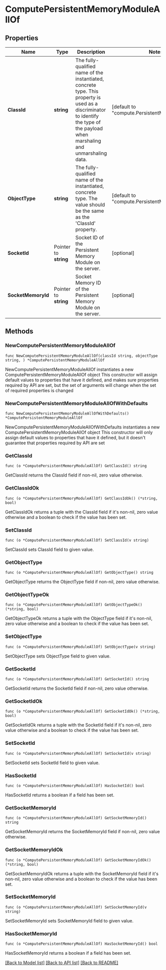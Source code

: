 # ComputePersistentMemoryModuleAllOf

## Properties

Name | Type | Description | Notes
------------ | ------------- | ------------- | -------------
**ClassId** | **string** | The fully-qualified name of the instantiated, concrete type. This property is used as a discriminator to identify the type of the payload when marshaling and unmarshaling data. | [default to "compute.PersistentMemoryModule"]
**ObjectType** | **string** | The fully-qualified name of the instantiated, concrete type. The value should be the same as the &#39;ClassId&#39; property. | [default to "compute.PersistentMemoryModule"]
**SocketId** | Pointer to **string** | Socket ID of the Persistent Memory Module on the server. | [optional] 
**SocketMemoryId** | Pointer to **string** | Socket Memory ID of the Persistent Memory Module on the server. | [optional] 

## Methods

### NewComputePersistentMemoryModuleAllOf

`func NewComputePersistentMemoryModuleAllOf(classId string, objectType string, ) *ComputePersistentMemoryModuleAllOf`

NewComputePersistentMemoryModuleAllOf instantiates a new ComputePersistentMemoryModuleAllOf object
This constructor will assign default values to properties that have it defined,
and makes sure properties required by API are set, but the set of arguments
will change when the set of required properties is changed

### NewComputePersistentMemoryModuleAllOfWithDefaults

`func NewComputePersistentMemoryModuleAllOfWithDefaults() *ComputePersistentMemoryModuleAllOf`

NewComputePersistentMemoryModuleAllOfWithDefaults instantiates a new ComputePersistentMemoryModuleAllOf object
This constructor will only assign default values to properties that have it defined,
but it doesn't guarantee that properties required by API are set

### GetClassId

`func (o *ComputePersistentMemoryModuleAllOf) GetClassId() string`

GetClassId returns the ClassId field if non-nil, zero value otherwise.

### GetClassIdOk

`func (o *ComputePersistentMemoryModuleAllOf) GetClassIdOk() (*string, bool)`

GetClassIdOk returns a tuple with the ClassId field if it's non-nil, zero value otherwise
and a boolean to check if the value has been set.

### SetClassId

`func (o *ComputePersistentMemoryModuleAllOf) SetClassId(v string)`

SetClassId sets ClassId field to given value.


### GetObjectType

`func (o *ComputePersistentMemoryModuleAllOf) GetObjectType() string`

GetObjectType returns the ObjectType field if non-nil, zero value otherwise.

### GetObjectTypeOk

`func (o *ComputePersistentMemoryModuleAllOf) GetObjectTypeOk() (*string, bool)`

GetObjectTypeOk returns a tuple with the ObjectType field if it's non-nil, zero value otherwise
and a boolean to check if the value has been set.

### SetObjectType

`func (o *ComputePersistentMemoryModuleAllOf) SetObjectType(v string)`

SetObjectType sets ObjectType field to given value.


### GetSocketId

`func (o *ComputePersistentMemoryModuleAllOf) GetSocketId() string`

GetSocketId returns the SocketId field if non-nil, zero value otherwise.

### GetSocketIdOk

`func (o *ComputePersistentMemoryModuleAllOf) GetSocketIdOk() (*string, bool)`

GetSocketIdOk returns a tuple with the SocketId field if it's non-nil, zero value otherwise
and a boolean to check if the value has been set.

### SetSocketId

`func (o *ComputePersistentMemoryModuleAllOf) SetSocketId(v string)`

SetSocketId sets SocketId field to given value.

### HasSocketId

`func (o *ComputePersistentMemoryModuleAllOf) HasSocketId() bool`

HasSocketId returns a boolean if a field has been set.

### GetSocketMemoryId

`func (o *ComputePersistentMemoryModuleAllOf) GetSocketMemoryId() string`

GetSocketMemoryId returns the SocketMemoryId field if non-nil, zero value otherwise.

### GetSocketMemoryIdOk

`func (o *ComputePersistentMemoryModuleAllOf) GetSocketMemoryIdOk() (*string, bool)`

GetSocketMemoryIdOk returns a tuple with the SocketMemoryId field if it's non-nil, zero value otherwise
and a boolean to check if the value has been set.

### SetSocketMemoryId

`func (o *ComputePersistentMemoryModuleAllOf) SetSocketMemoryId(v string)`

SetSocketMemoryId sets SocketMemoryId field to given value.

### HasSocketMemoryId

`func (o *ComputePersistentMemoryModuleAllOf) HasSocketMemoryId() bool`

HasSocketMemoryId returns a boolean if a field has been set.


[[Back to Model list]](../README.md#documentation-for-models) [[Back to API list]](../README.md#documentation-for-api-endpoints) [[Back to README]](../README.md)


